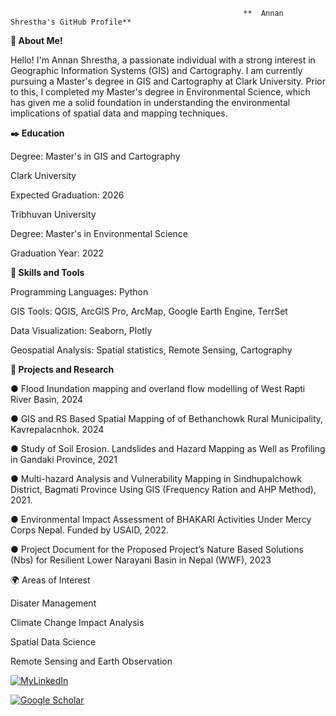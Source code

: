                                                         **  Annan Shrestha's GitHub Profile**

**👋 About Me!**

Hello! I'm Annan Shrestha, a passionate individual with a strong interest in Geographic Information Systems (GIS) and Cartography. I am currently pursuing a Master's degree in GIS and Cartography at Clark University. Prior to this, I completed my Master's degree in Environmental Science, which has given me a solid foundation in understanding the environmental implications of spatial data and mapping techniques.

**✒️ Education**

Degree: Master's in GIS and Cartography

Clark University

Expected Graduation: 2026

Tribhuvan University

Degree: Master's in Environmental Science

Graduation Year: 2022

**🔧 Skills and Tools**

Programming Languages: Python

GIS Tools: QGIS, ArcGIS Pro, ArcMap, Google Earth Engine, TerrSet

Data Visualization: Seaborn, Plotly 

Geospatial Analysis: Spatial statistics, Remote Sensing, Cartography

**🔭 Projects and Research**

●	Flood Inundation mapping and overland flow modelling of West Rapti River Basin, 2024

●	GIS and RS Based Spatial Mapping of of Bethanchowk Rural Municipality, Kavrepalacnhok. 2024

●	Study of Soil Erosion. Landslides and Hazard Mapping as Well as Profiling in Gandaki Province, 2021

●	Multi-hazard Analysis and Vulnerability Mapping in Sindhupalchowk District, Bagmati Province Using GIS (Frequency Ration and AHP Method), 2021.

●	Environmental Impact Assessment of BHAKARI Activities Under Mercy Corps Nepal. Funded by USAID, 2022. 

●	Project Document for the Proposed Project’s Nature Based Solutions (Nbs) for Resilient Lower Narayani Basin in Nepal (WWF), 2023 


🌍 Areas of Interest

Disater Management

Climate Change Impact Analysis

Spatial Data Science

Remote Sensing and Earth Observation

[![MyLinkedIn](https://img.shields.io/badge/My-LinkedIn-blue)](https://www.linkedin.com/in/annan-shrestha/)

[![Google Scholar](https://img.shields.io/badge/Google-scholar-blue)](https://img.shields.io/github/repo-size/AnnShrestha/AnnClark)

